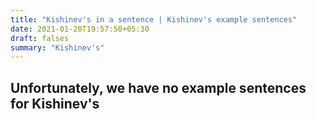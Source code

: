 ```yaml
---
title: "Kishinev's in a sentence | Kishinev's example sentences"
date: 2021-01-20T19:57:50+05:30
draft: falses
summary: "Kishinev's"
---
```

## Unfortunately, we have no example sentences for Kishinev's                 
